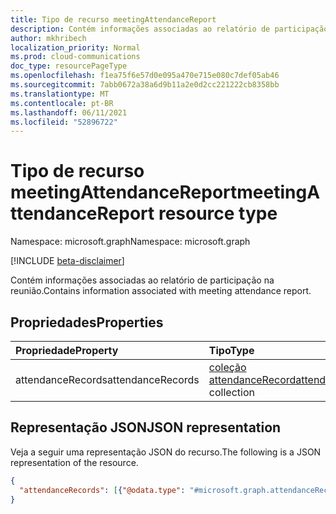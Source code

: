```yaml
---
title: Tipo de recurso meetingAttendanceReport
description: Contém informações associadas ao relatório de participação na reunião.
author: mkhribech
localization_priority: Normal
ms.prod: cloud-communications
doc_type: resourcePageType
ms.openlocfilehash: f1ea75f6e57d0e095a470e715e080c7def05ab46
ms.sourcegitcommit: 7abb0672a38a6d9b11a2e0d2cc221222cb8358bb
ms.translationtype: MT
ms.contentlocale: pt-BR
ms.lasthandoff: 06/11/2021
ms.locfileid: "52896722"
---
```

# <a name="meetingattendancereport-resource-type"></a><span data-ttu-id="b0e7e-103">Tipo de recurso meetingAttendanceReport</span><span class="sxs-lookup"><span data-stu-id="b0e7e-103">meetingAttendanceReport resource type</span></span>

<span data-ttu-id="b0e7e-104">Namespace: microsoft.graph</span><span class="sxs-lookup"><span data-stu-id="b0e7e-104">Namespace: microsoft.graph</span></span>

[!INCLUDE [beta-disclaimer](../../includes/beta-disclaimer.md)]

<span data-ttu-id="b0e7e-105">Contém informações associadas ao relatório de participação na reunião.</span><span class="sxs-lookup"><span data-stu-id="b0e7e-105">Contains information associated with meeting attendance report.</span></span>

## <a name="properties"></a><span data-ttu-id="b0e7e-106">Propriedades</span><span class="sxs-lookup"><span data-stu-id="b0e7e-106">Properties</span></span>

| <span data-ttu-id="b0e7e-107">Propriedade</span><span class="sxs-lookup"><span data-stu-id="b0e7e-107">Property</span></span>            | <span data-ttu-id="b0e7e-108">Tipo</span><span class="sxs-lookup"><span data-stu-id="b0e7e-108">Type</span></span>    | <span data-ttu-id="b0e7e-109">Descrição</span><span class="sxs-lookup"><span data-stu-id="b0e7e-109">Description</span></span>|
|:--------------------|:--------|:-----------|
| <span data-ttu-id="b0e7e-110">attendanceRecords</span><span class="sxs-lookup"><span data-stu-id="b0e7e-110">attendanceRecords</span></span>           | <span data-ttu-id="b0e7e-111">[coleção attendanceRecord](attendanceRecord.md)</span><span class="sxs-lookup"><span data-stu-id="b0e7e-111">[attendanceRecord](attendanceRecord.md) collection</span></span>  | <span data-ttu-id="b0e7e-112">A lista de registros de presença.</span><span class="sxs-lookup"><span data-stu-id="b0e7e-112">The list of attendance records.</span></span> |

## <a name="json-representation"></a><span data-ttu-id="b0e7e-113">Representação JSON</span><span class="sxs-lookup"><span data-stu-id="b0e7e-113">JSON representation</span></span>

<span data-ttu-id="b0e7e-114">Veja a seguir uma representação JSON do recurso.</span><span class="sxs-lookup"><span data-stu-id="b0e7e-114">The following is a JSON representation of the resource.</span></span>

<!-- {
  "blockType": "resource",
  "optionalProperties": [

  ],
  "@odata.type": "microsoft.graph.meetingAttendanceReport"
}-->

```json
{
  "attendanceRecords": [{"@odata.type": "#microsoft.graph.attendanceRecord"}]
}
```
